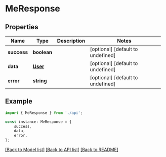 # MeResponse


## Properties

Name | Type | Description | Notes
------------ | ------------- | ------------- | -------------
**success** | **boolean** |  | [optional] [default to undefined]
**data** | [**User**](User.md) |  | [optional] [default to undefined]
**error** | **string** |  | [optional] [default to undefined]

## Example

```typescript
import { MeResponse } from './api';

const instance: MeResponse = {
    success,
    data,
    error,
};
```

[[Back to Model list]](../README.md#documentation-for-models) [[Back to API list]](../README.md#documentation-for-api-endpoints) [[Back to README]](../README.md)
